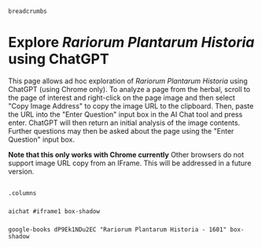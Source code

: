 <style>
  iframe { height: calc(100dvh - 300px); }
</style>

`breadcrumbs`

# Explore *Rariorum Plantarum Historia* using ChatGPT

This page allows ad hoc exploration of *Rariorum Plantarum Historia* using ChatGPT (using Chrome only).  To analyze a page from the herbal, scroll to the page of interest and right-click on the page image and then select "Copy Image Address" to copy the image URL to the clipboard.  Then, paste the URL into the "Enter Question" input box in the AI Chat tool and press enter.  ChatGPT will then return an initial analysis of the image contents.  Further questions may then be asked about the page using the "Enter Question" input box.

**Note that this only works with Chrome currently**  Other browsers do not support image URL copy from an IFrame.  This will be addressed in a future version.

##
`.columns`

###

`aichat #iframe1 box-shadow`

###

`google-books dP9Ek1NDu2EC "Rariorum Plantarum Historia - 1601" box-shadow`
